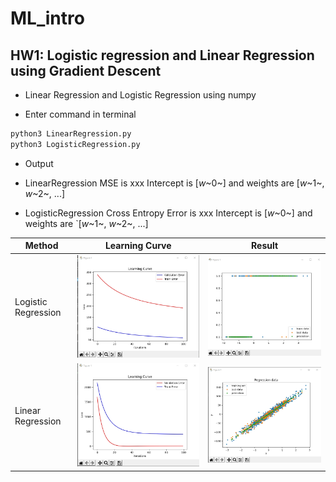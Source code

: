 # ML_intro

## HW1: Logistic regression and Linear Regression using Gradient Descent

* Linear Regression and Logistic Regression using numpy

* Enter command in terminal
```bash
python3 LinearRegression.py
python3 LogisticRegression.py
```
* Output

* LinearRegression
MSE is xxx
Intercept is [*w*~0~] and weights are [*w*~1~, *w*~2~, ...]
* LogisticRegression
Cross Entropy Error is xxx
Intercept is [*w*~0~] and weights are `[*w*~1~, *w*~2~, ...]



| Method            | Learning Curve | Result |
| ----------------- | -------- | -------- |
| Logistic Regression | ![](HW1/Logistic_LearningCurve.jpg) | ![](HW1/Logistic_Result.jpg)         |
| Linear Regression | ![](HW1/Linear_LearningCurve.jpg)     | ![](HW1/Linear_Result.jpg)     |


